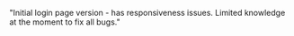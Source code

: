 "Initial login page version - has responsiveness issues. Limited knowledge at the moment to fix all bugs."
